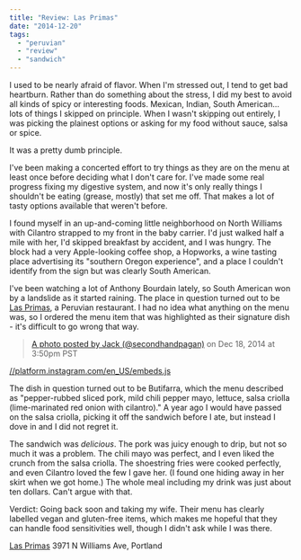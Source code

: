 ```yaml
---
title: "Review: Las Primas"
date: "2014-12-20"
tags: 
  - "peruvian"
  - "review"
  - "sandwich"
---
```


I used to be nearly afraid of flavor. When I'm stressed out, I tend to get bad heartburn. Rather than do something about the stress, I did my best to avoid all kinds of spicy or interesting foods. Mexican, Indian, South American... lots of things I skipped on principle. When I wasn't skipping out entirely, I was picking the plainest options or asking for my food without sauce, salsa or spice.

It was a pretty dumb principle.

I've been making a concerted effort to try things as they are on the menu at least once before deciding what I don't care for. I've made some real progress fixing my digestive system, and now it's only really things I shouldn't be eating (grease, mostly) that set me off. That makes a lot of tasty options available that weren't before.

I found myself in an up-and-coming little neighborhood on North Williams with Cilantro strapped to my front in the baby carrier. I'd just walked half a mile with her, I'd skipped breakfast by accident, and I was hungry. The block had a very Apple-looking coffee shop, a Hopworks, a wine tasting place advertising its "southern Oregon experience", and a place I couldn't identify from the sign but was clearly South American.

I've been watching a lot of Anthony Bourdain lately, so South American won by a landslide as it started raining. The place in question turned out to be [Las Primas](http://lasprimaskitchen.com/), a Peruvian restaurant. I had no idea what anything on the menu was, so I ordered the menu item that was highlighted as their signature dish - it's difficult to go wrong that way.

> [A photo posted by Jack (@secondhandpagan)](https://instagram.com/p/wxGLwEsiG9/) on Dec 18, 2014 at 3:50pm PST

[//platform.instagram.com/en\_US/embeds.js](//platform.instagram.com/en_US/embeds.js)

The dish in question turned out to be Butifarra, which the menu described as "pepper-rubbed sliced pork, mild chili pepper mayo, lettuce, salsa criolla (lime-marinated red onion with cilantro)." A year ago I would have passed on the salsa criolla, picking it off the sandwich before I ate, but instead I dove in and I did not regret it.

The sandwich was _delicious_. The pork was juicy enough to drip, but not so much it was a problem. The chili mayo was perfect, and I even liked the crunch from the salsa criolla. The shoestring fries were cooked perfectly, and even Cilantro loved the few I gave her. (I found one hiding away in her skirt when we got home.) The whole meal including my drink was just about ten dollars. Can't argue with that.

Verdict: Going back soon and taking my wife. Their menu has clearly labelled vegan and gluten-free items, which makes me hopeful that they can handle food sensitivities well, though I didn't ask while I was there.

[Las Primas](http://lasprimaskitchen.com/) 3971 N Williams Ave, Portland
